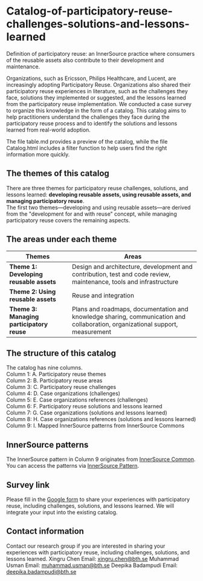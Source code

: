 # Catalog-of-participatory-reuse-challenges-solutions-and-lessons-learned
Definition of participatory reuse: an InnerSource practice where consumers of the reusable assets also contribute to their development and maintenance.<br> 

Organizations, such as Ericsson, Philips Healthcare, and Lucent, are increasingly adopting Participatory Reuse. Organizations also shared their participatory reuse experiences in literature, such as the challenges they face, solutions they implemented or suggested, and the lessons learned from the participatory reuse implementation. We conducted a case survey to organize this knowledge in the form of a catalog. This catalog aims to help practitioners understand the challenges they face during the participatory reuse process and to identify the solutions and lessons learned from real-world adoption. 	<br> 

The file table.md provides a preview of the catalog, while the file Catalog.html includes a filter function to help users find the right information more quickly.

## The themes of this catalog
There are three themes for participatory reuse challenges, solutions, and lessons learned: **developing reusable assets, using reusable assets, and managing participatory reuse**. <br> 
The first two themes—developing and using reusable assets—are derived from the "development for and with reuse" concept, while managing participatory reuse covers the remaining aspects.

## The areas under each theme
| Themes                                          | Areas                                                                                                                                                  |
|-------------------------------------------------|--------------------------------------------------------------------------------------------------------------------------------------------------------|
| **Theme 1: Developing reusable assets**         | Design and architecture, development and contribution, test and code review, maintenance, tools and infrastructure                                    |
| **Theme 2: Using reusable assets**               | Reuse and integration                                                                                                                                  |
| **Theme 3: Managing participatory reuse**        | Plans and roadmaps, documentation and knowledge sharing, communication and collaboration, organizational support, measurement                         |

## The structure of this catalog  
The catalog has nine columns.<br>
Column 1: A. Participatory reuse themes	<br>
Column 2: B. Participatory reuse areas	<br>
Column 3: C. Participatory reuse challenges	<br>
Column 4: D. Case organizations (challenges)	<br>
Column 5: E. Case organizations references (challenges)	<br>
Column 6: F. Participatory reuse solutions and lessons learned	<br>
Column 7: G. Case organizations (solutions and lessons learned)	<br>
Column 8: H. Case organizations references (solutions and lessons learned)	<br>
Column 9: I. Mapped InnerSource patterns from InnerSource Commons

## InnerSource patterns
The InnerSource pattern in Column 9 originates from [InnerSource Common](https://innersourcecommons.org/). You can access the patterns via [InnerSource Pattern](https://patterns.innersourcecommons.org/).

## Survey link
Please fill in the [Google form](https://forms.gle/hPEfXYg94Wh591mD7) to share your experiences with participatory reuse, including challenges, solutions, and lessons learned. We will integrate your input into the existing catalog. 

## Contact information
Contact our research group if you are interested in sharing your experiences with participatory reuse, including challenges, solutions, and lessons learned. 
Xingru Chen  Email: xingru.chen@bth.se
Muhammad Usman Email: muhammad.usman@bth.se
Deepika Badampudi  Email: deepika.badampudi@bth.se

	
